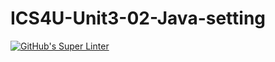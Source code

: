 # ICS4U-Unit3-02-Java-setting

[![GitHub's Super Linter](https://github.com/haokai-li/ICS4U-Unit3-02-Java-setting/workflows/GitHub's%20Super%20Linter/badge.svg)](https://github.com/haokai-li/ICS4U-Unit3-02-Java-setting/actions)
